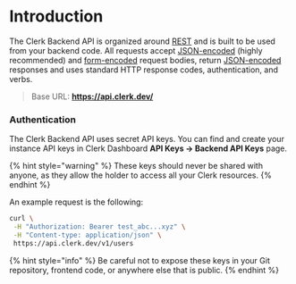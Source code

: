 # Introduction

The Clerk Backend API is organized around [REST](http://en.wikipedia.org/wiki/Representational\_State\_Transfer) and is built to be used from your backend code. All requests accept [JSON-encoded](https://www.json.org/json-en.html) (highly recommended) and [form-encoded](https://en.wikipedia.org/wiki/POST\_\(HTTP\)#Use\_for\_submitting\_web\_forms) request bodies, return [JSON-encoded](https://www.json.org/json-en.html) responses and uses standard HTTP response codes, authentication, and verbs.

> Base URL: **https://api.clerk.dev/**

### Authentication

The Clerk Backend API uses secret API keys. You can find and create your instance API keys in Clerk Dashboard **API Keys -> Backend API Keys** page.&#x20;

{% hint style="warning" %}
These keys should never be shared with anyone, as they allow the holder to access all your Clerk resources.
{% endhint %}

&#x20;An example request is the following:

```bash
curl \
 -H "Authorization: Bearer test_abc...xyz" \
 -H "Content-type: application/json" \ 
 https://api.clerk.dev/v1/users
```

{% hint style="info" %}
Be careful not to expose these keys in your Git repository, frontend code, or anywhere else that is public.&#x20;
{% endhint %}

